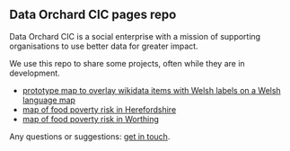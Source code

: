 ## Data Orchard CIC pages repo

Data Orchard CIC is a social enterprise with a mission of supporting organisations to use better data for greater impact.

We use this repo to share some projects, often while they are in development.

- [prototype map to overlay wikidata items with Welsh labels on a Welsh language map](https://data-orchard.github.io/pages/wikidata/map.html#12/52.2110/-3.8123)
- [map of food poverty risk in Herefordshire](https://data-orchard.github.io/pages/hfds-food-poverty/index.html)
- [map of food poverty risk in Worthing](https://data-orchard.github.io/pages/worthing-food-poverty/index.html#13/50.8218/-0.3897)

Any questions or suggestions: [get in touch](https://www.dataorchard.org.uk/contact).
